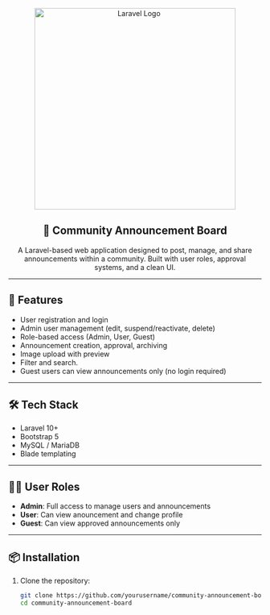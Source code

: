 <p align="center">
  <img src="https://raw.githubusercontent.com/laravel/art/master/logo-lockup/5%20SVG/2%20CMYK/1%20Full%20Color/laravel-logolockup-cmyk-red.svg" width="400" alt="Laravel Logo">
</p>

<h2 align="center">📢 Community Announcement Board</h2>

<p align="center">
  A Laravel-based web application designed to post, manage, and share announcements within a community. Built with user roles, approval systems, and a clean UI.
</p>

---

## 🚀 Features

- User registration and login
- Admin user management (edit, suspend/reactivate, delete)
- Role-based access (Admin, User, Guest)
- Announcement creation, approval, archiving
- Image upload with preview
- Filter and search.
- Guest users can view announcements only (no login required)

---

## 🛠 Tech Stack

- Laravel 10+
- Bootstrap 5
- MySQL / MariaDB
- Blade templating

---

## 🧑‍💻 User Roles

- **Admin**: Full access to manage users and announcements
- **User**: Can view anouncement and change profile
- **Guest**: Can view approved announcements only

---

## 📦 Installation

1. Clone the repository:
   ```bash
   git clone https://github.com/yourusername/community-announcement-board.git
   cd community-announcement-board
